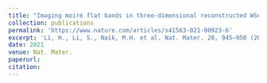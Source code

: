 ```yaml
---
title: "Imaging moiré flat bands in three-dimensional reconstructed WSe2/WS2 superlattices"
collection: publications
permalink: 'https://www.nature.com/articles/s41563-021-00923-6'
excerpt: 'Li, H., Li, S., Naik, M.H. et al. Nat. Mater. 20, 945–950 (2021).'
date: 2021
venue: Nat. Mater.
paperurl: 
citation: 
---
```


